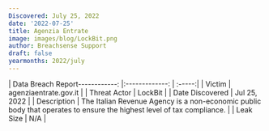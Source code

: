 ```yaml
---
Discovered: July 25, 2022
date: '2022-07-25'
title: Agenzia Entrate
image: images/blog/LockBit.png
author: Breachsense Support
draft: false
yearmonths: 2022/july
---
```


| Data Breach Report------------:     |:-------------:    | :-----:|
| Victim      | agenziaentrate.gov.it      | 
| Threat Actor      |  LockBit     | 
| Date Discovered      | Jul 25, 2022      | 
| Description      | The Italian Revenue Agency is a non-economic public body that operates to ensure the highest level of tax compliance.      | 
| Leak Size      | N/A      | 

